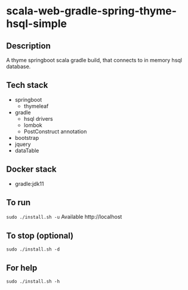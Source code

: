 # scala-web-gradle-spring-thyme-hsql-simple

## Description
A thyme springboot scala gradle build,
that connects to in memory hsql database.

## Tech stack
- springboot
  - thymeleaf
- gradle
  - hsql drivers
  - lombok
  - PostConstruct annotation
- bootstrap
- jquery
- dataTable

## Docker stack
- gradle:jdk11

## To run
`sudo ./install.sh -u`
Available http://localhost

## To stop (optional)
`sudo ./install.sh -d`

## For help
`sudo ./install.sh -h`
